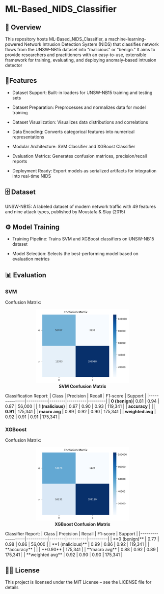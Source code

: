 # ML-Based_NIDS_Classifier

## 📖 Overview
This repository hosts ML-Based_NIDS_Classifier, a machine-learning-powered Network Intrusion Detection System (NIDS) that classifies network flows from the UNSW-NB15 dataset into “malicious” or “benign.” It aims to provide researchers and practitioners with an easy-to-use, extensible framework for training, evaluating, and deploying anomaly-based intrusion detector

## 🔑Features

* Dataset Support: Built-in loaders for UNSW-NB15 training and testing sets

* Dataset Preparation: Preprocesses and normalizes data for model training

* Dataset Visualization: Visualizes data distributions and correlations

* Data Encoding: Converts categorical features into numerical representations

* Modular Architecture: SVM Classifier and XGBoost Classifier

* Evaluation Metrics: Generates confusion matrices, precision/recall reports

* Deployment Ready: Export models as serialized artifacts for integration into real-time NIDS

## 🗄 Dataset
UNSW-NB15: A labeled dataset of modern network traffic with 49 features and nine attack types, published by Moustafa & Slay (2015)

## ⚙ Model Training

* Training Pipeline: Trains SVM and XGBoost classifiers on UNSW-NB15 dataset

* Model Selection: Selects the best-performing model based on evaluation metrics

## 📊 Evaluation
### SVM
Confusion Matrix:

<p align="center">
  <img src="svm_cm.png" width="300" title="SVM Confusion Matrix">
    <br>
  <b>SVM Confusion Matrix</b>
</p>

Classification Report:
| Class         | Precision | Recall | F1-score | Support |
|---------------|-----------|--------|----------|---------|
| **0 (benign)**| 0.81      | 0.94   | 0.87     | 56,000  |
| **1 (malicious)** | 0.97  | 0.90   | 0.93     | 119,341 |
| **accuracy**  |           |        | **0.91** | 175,341 |
| **macro avg** | 0.89      | 0.92   | 0.90     | 175,341 |
| **weighted avg** | 0.92   | 0.91   | 0.91     | 175,341 |

### XGBoost
Confusion Matrix:
<p align="center">
  <img src="xgb_cm.png" width="300" title="XGBoost Confusion Matrix">
    <br>
  <b>XGBoost Confusion Matrix</b>
</p>
Classifier Report:
| Class             | Precision | Recall | F1-score | Support  |
|-------------------|-----------|--------|----------|----------|
| **0 (benign)**    | 0.77      | 0.98   | 0.86     | 56,000   |
| **1 (malicious)** | 0.99      | 0.86   | 0.92     | 119,341  |
| **accuracy**      |           |        | **0.90** | 175,341  |
| **macro avg**     | 0.88      | 0.92   | 0.89     | 175,341  |
| **weighted avg**  | 0.92      | 0.90   | 0.90     | 175,341  |

## 🧑‍💻 License
This project is licensed under the MIT License – see the LICENSE file for details
